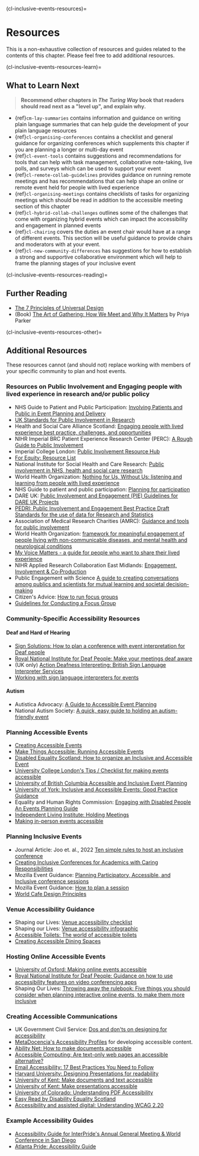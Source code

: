 (cl-inclusive-events-resources)=
# Resources

This is a non-exhaustive collection of resources and guides related to the contents of this chapter. 
Please feel free to add additional resources.

(cl-inclusive-events-resources-learn)=
## What to Learn Next

> **Recommend other chapters in _The Turing Way_ book that readers should read next as a "level up", and explain why.**
* {ref}`cm-lay-summaries` contains information and guidance on writing plain language summaries that can help guide the development of your plain language resources
* {ref}`cl-organising-conferences` contains a checklist and general guidance for organizing conferences which supplements this chapter if you are planning a longer or multi-day event
* {ref}`cl-event-tools` contains suggestions and recommendations for tools that can help with task management, collaborative note-taking, live polls, and surveys which can be used to support your event
* {ref}`cl-remote-collab-guidelines` provides guidance on running remote meetings and has recommendations that can help shape an online or remote event held for people with lived experience
* {ref}`cl-organising-meetings` contains checklists of tasks for organizing meetings which should be read in addition to the accessible meeting section of this chapter
* {ref}`cl-hybrid-collab-challenges` outlines some of the challenges that come with organizing hybrid events which can impact the accessibility and engagement in planned events
* {ref}`cl-chairing` covers the duties an event chair would have at a range of different events. This section will be useful guidance to provide chairs and moderators with at your event. 
* {ref}`cl-new-community-differences` has suggestions for how to establish a strong and supportive collaborative environment which will help to frame the planning stages of your inclusive event  


(cl-inclusive-events-resources-reading)=
## Further Reading

* [The 7 Principles of Universal Design](https://universaldesign.ie/about-universal-design/the-7-principles)
* (Book) [The Art of Gathering: How We Meet and Why It Matters](https://www.priyaparker.com/book-art-of-gathering) by Priya Parker

(cl-inclusive-events-resources-other)=
## Additional Resources 

These resources cannot (and should not) replace working with members of your specific community to plan and host events. 

### Resources on Public Involvement and Engaging people with lived experience in research and/or public policy
* NHS Guide to Patient and Public Participation: [Involving Patients and Public in Event Planning and Delivery](https://www.england.nhs.uk/wp-content/uploads/2016/07/bitesize-guide-event-planning.pdf)
* [UK Standards for Public Involvement in Research](https://sites.google.com/nihr.ac.uk/pi-standards/home)
* Health and Social Care Alliance Scotland: [Engaging people with lived experience best practice, challenges, and opportunities](https://www.seemescotland.org/media/11340/lived_experience_report_2022_web.pdf)
* NIHR Imperial BRC Patient Experience Research Center (PERC): [A Rough Guide to Public Involvement](https://www.imperial.ac.uk/media/imperial-college/medicine/perc/PERCs-Rough-Guide-to-Public-Involvement---Dec-2021.pdf)
* Imperial College London: [Public Involvement Resource Hub](https://www.imperial.ac.uk/patient-experience-research-centre/ppi/ppi-resource-hub/)
* [For Equity: Resource List](https://forequity.uk/general-resources/)
* National Institute for Social Health and Care Research: [Public involvement in NHS, health and social care research](https://www.nihr.ac.uk/documents/briefing-notes-for-researchers-public-involvement-in-nhs-health-and-social-care-research/27371)
* World Health Organization: [Nothing for Us, Without Us: listening and learning from people with lived experience](https://www.youtube.com/watch?v=Ms6BrG-RJJI)
* NHS Guide to patient and public participation: [Planning for participation](https://www.england.nhs.uk/wp-content/uploads/2014/03/bs-guide-plann-part1.pdf)
* DARE UK: [Public Involvement and Engagement (PIE) Guidelines for DARE UK Projects](https://dareuk.org.uk/wp-content/uploads/2023/06/Public-Involvement-and-Engagement-PIE-Guidelines-for-DARE-UK-Projects.pdf)
* [PEDRI: Public Involvement and Engagement Best Practice Draft Standards for the use of data for Research and Statistics](https://www.adruk.org/fileadmin/uploads/adruk/Documents/PE_reports_and_documents/PEDRI-Best-Practice-Standards.pdf?_hsenc=p2ANqtz-9I-CNND1ExG4qFNhAixF7DgzUPmx2l6OdSTF524XH1QkQi0TUdR7BnLxfzePrRtOMF48_K)
* Association of Medical Research Charities (AMRC): [Guidance and tools for public involvement](https://www.amrc.org.uk/guidance-and-tools-for-public-involvement)
* World Health Organization: [framework for meaningful engagement of people living with non-communicable diseases, and mental health and neurological conditions](https://iris.who.int/bitstream/handle/10665/367340/9789240073074-eng.pdf?sequence=1)
* [My Voice Matters - a guide for people who want to share their lived experience](https://shapingourlives.org.uk/report/my-voice-matters/)
* NIHR Applied Research Collaboration East Midlands: [Engagement,
Involvement & Co‑Production](https://arc-em.nihr.ac.uk/sites/default/files/field/restricted/Preparing%20for%20Implementation_Module%202_V2.pdf)
* Public Engagement with Science [A guide to creating conversations among publics and scientists for mutual learning and societal decision-making](https://www.mos.org/sites/dev-elvis.mos.org/files/docs/offerings/PES_guide_10_20r_HR.pdf)
* Citizen's Advice: [How to run focus groups](https://www.citizensadvice.org.uk/Global/CitizensAdvice/Equalities/How%20to%20run%20focus%20groups%20guide.pdf)
* [Guidelines for Conducting a Focus Group](https://irep.olemiss.edu/wp-content/uploads/sites/98/2016/05/Trinity_Duke_How_to_Conduct_a_Focus_Group.pdf)

### Community-Specific Accessibility Resources

#### Deaf and Hard of Hearing 
* [Sign Solutions: How to plan a conference with event interpretation for Deaf people](https://www.signsolutions.uk.com/how-to-plan-a-conference-with-event-interpretation-for-deaf-people/)
* [Royal National Institute for Deaf People: Make your meetings deaf aware](https://rnid.org.uk/information-and-support/deaf-awareness/make-your-meetings-deaf-aware/)
* (UK only) [Action Deafness Interpreting: British Sign Language Interpreter Services](https://actiondeafness.org.uk/services/interpreting/)
* [Working with sign language interpreters for events](https://www.signsolutions.uk.com/working-with-sign-language-interpreters-for-events/)

#### Autism
* Autistica Advocacy: [A Guide to Accessible Event Planning](https://autisticadvocacy.org/wp-content/uploads/2019/05/Accessible-Event-Planning.pdf)
* National Autism Society: [A quick, easy guide to holding an autism-friendly event](https://www.autism.org.uk/get-involved/raise-money/do-your-own-thing/how-to-guides/holding-an-event)

### Planning Accessible Events
* [Creating Accessible Events](https://www.friendlylikeme.com/access-spotlight/creating-accessible-events)
* [Make Things Accessible: Running Accessible Events](https://www.makethingsaccessible.com/guides/running-accessible-events/)
* [Disabled Equality Scotland: How to organize an Inclusive and Accessible Event](https://inclusivecommunication.scot/how-to-organise-an-inclusive-and-accessible-event)
* [University College London's Tips / Checklist for making events accessible](https://www.ucl.ac.uk/equality-diversity-inclusion/equality-areas/disability-equality/tips-checklist-making-events-accessible)
* [University of British Columbia Accessible and Inclusive Event Planning](https://equity.ubc.ca/resources/accessible-and-inclusive-event-planning/)
* [University of York: Inclusive and Accessible Events: Good Practice Guidance](https://www.york.ac.uk/media/abouttheuniversity/equality/documents/Inclusive-and-accessible-events-good-practice-guidelines.pdf)
* Equality and Human Rights Commission: [Engaging with Disabled People An Events Planning Guide](https://www.equalityhumanrights.com/sites/default/files/housing-and-disabled-people-engaging-with-disabled-people-event-planning-guide.pdf)
* [Independent Living Institute: Holding Meetings](https://www.independentliving.org/docs2/daakit45.html)
* [Making in-person events accessible](https://communications.admin.ox.ac.uk/guidance-for-planning-and-organising-accessible-events#collapse2055661)

### Planning Inclusive Events
* Journal Article: Joo et. al., 2022 [Ten simple rules to host an inclusive conference](https://journals.plos.org/ploscompbiol/article?id=10.1371/journal.pcbi.1010164)
* [Creating Inclusive Conferences for Academics with Caring Responsibilities](https://warwick.ac.uk/fac/soc/impact/policybriefings/6_creating_inclusive_conferences_for_academics_with_caring_responsibilities.pdf)
* Mozilla Event Guidance: [Planning Participatory, Accessible, and Inclusive conference sessions](https://docs.google.com/presentation/d/1kwHq6UYSOFWCjOrDCgcvmxByCX_dOr1qmBE7gAbj12s/edit#slide=id.g1161995780e_0_0)
* Mozilla Event Guidance: [How to plan a session](https://docs.google.com/presentation/d/1k6Sft7YH2QrDzqzE6TZhociWVjXe7rLMDjAJ734qNKA/edit#slide=id.g1cd292f458d_0_75)
* [World Cafe Design Principles](https://theworldcafe.com/key-concepts-resources/design-principles/)

### Venue Accessibility Guidance
* Shaping our Lives: [Venue accessibility checklist](https://shapingourlives.org.uk/report/venue-accessibility-checklist/)
* Shaping our Lives: [Venue accessibility infographic](https://shapingourlives.org.uk/wp-content/uploads/2023/01/Accessible-venues-V3.png)
* [Accessible Toilets: The world of accessible toilets](https://accessible-toilets.co.uk/2019/02/07/all-about-emergency-cords/)
* [Creating Accessible Dining Spaces](https://www.friendlylikeme.com/access-spotlight/creating-accessible-dining-spaces)

### Hosting Online Accessible Events
* [University of Oxford: Making online events accessible](https://communications.admin.ox.ac.uk/how-to-plan-and-run-an-accessible-online-event#collapse2035421)
* [Royal National Institute for Deaf People: Guidance on how to use accessibility features on video conferencing apps](https://rnid.org.uk/information-and-support/technology-and-products/video-conferencing-accessibility-meetings/)
* Shaping Our Lives: [Throwing away the rulebook: Five things you should consider when planning interactive online events, to make them more inclusive](https://shapingourlives.org.uk/report/planning-inclusive-online-events/)

### Creating Accessible Communications
* UK Government Civil Service: [Dos and don'ts on designing for accessibility](https://accessibility.blog.gov.uk/2016/09/02/dos-and-donts-on-designing-for-accessibility/)
* [MetaDocencia's Accessibility Profiles](https://www.metadocencia.org/en/post/perfiles_accesibilidad/) for developing accessible content.
* [Ability Net: How to make documents accessible](https://abilitynet.org.uk/sites/abilitynet.org.uk/files/Creating-accessible-documents-Easy-Read.pdf?utm_source=Website0&utm_medium=CreatingAccessibleDocsEasyReadPDF&utm_campaign=EasyRead)
* [Accessible Computing: Are text-only web pages an accessible alternative?](https://www.washington.edu/accesscomputing/are-text-only-web-pages-accessible-alternative)
* [Email Accessibility: 17 Best Practices You Need to Follow](https://www.loopify.com/blog/accessibility-in-email-marketing/)
* [Harvard University: Designing Presentations for readability](https://accessibility.huit.harvard.edu/design-readability)
* [University of Kent: Make documents and text accessible](https://www.kent.ac.uk/guides/accessible-content/accessible-documents)
* [University of Kent: Make presentations accessible](https://www.kent.ac.uk/guides/accessible-content/accessible-presentations)
* [University of Colorado: Understanding PDF Accessibility](https://www.colorado.edu/digital-accessibility/pdfs)
* [Easy Read by Disability Equality Scotland](https://disabilityequality.scot/easy-read/)
* [Accessibility and assisted digital: Understanding WCAG 2.20](https://www.gov.uk/service-manual/helping-people-to-use-your-service/understanding-wcag)

### Example Accessibility Guides
* [Accessibility Guide for InterPride's Annual General Meeting & World Conference in San Diego](https://www.friendlylikeme.com/access-spotlight/interpride-san-diego)
* [Atlanta Pride: Accessibility Guide](https://www.friendlylikeme.com/access-spotlight/atlanta-pride-accessibility-guide)



